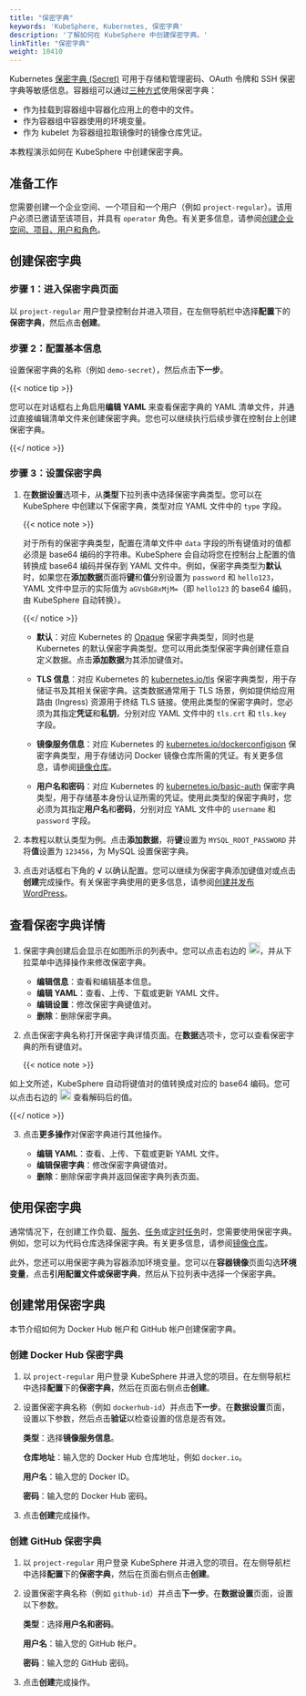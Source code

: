 ```yaml
---
title: "保密字典"
keywords: 'KubeSphere, Kubernetes, 保密字典'
description: '了解如何在 KubeSphere 中创建保密字典。'
linkTitle: "保密字典"
weight: 10410
---
```


Kubernetes [保密字典 (Secret)](https://kubernetes.io/zh/docs/concepts/configuration/secret/) 可用于存储和管理密码、OAuth 令牌和 SSH 保密字典等敏感信息。容器组可以通过[三种方式](https://kubernetes.io/zh/docs/concepts/configuration/secret/#overview-of-secrets)使用保密字典：

- 作为挂载到容器组中容器化应用上的卷中的文件。
- 作为容器组中容器使用的环境变量。
- 作为 kubelet 为容器组拉取镜像时的镜像仓库凭证。

本教程演示如何在 KubeSphere 中创建保密字典。

## 准备工作

您需要创建一个企业空间、一个项目和一个用户（例如 `project-regular`）。该用户必须已邀请至该项目，并具有 `operator` 角色。有关更多信息，请参阅[创建企业空间、项目、用户和角色](../../../quick-start/create-workspace-and-project/)。

## 创建保密字典

### 步骤 1：进入保密字典页面

以 `project-regular` 用户登录控制台并进入项目，在左侧导航栏中选择**配置**下的**保密字典**，然后点击**创建**。

### 步骤 2：配置基本信息

设置保密字典的名称（例如 `demo-secret`），然后点击**下一步**。

{{< notice tip >}}

您可以在对话框右上角启用**编辑 YAML** 来查看保密字典的 YAML 清单文件，并通过直接编辑清单文件来创建保密字典。您也可以继续执行后续步骤在控制台上创建保密字典。

{{</ notice >}} 

### 步骤 3：设置保密字典

1. 在**数据设置**选项卡，从**类型**下拉列表中选择保密字典类型。您可以在 KubeSphere 中创建以下保密字典，类型对应 YAML 文件中的 `type` 字段。

   {{< notice note >}}

   对于所有的保密字典类型，配置在清单文件中 `data` 字段的所有键值对的值都必须是 base64 编码的字符串。KubeSphere 会自动将您在控制台上配置的值转换成 base64 编码并保存到 YAML 文件中。例如，保密字典类型为**默认**时，如果您在**添加数据**页面将**键**和**值**分别设置为 `password` 和 `hello123`，YAML 文件中显示的实际值为 `aGVsbG8xMjM=`（即 `hello123` 的 base64 编码，由 KubeSphere 自动转换）。

   {{</ notice >}} 

   - **默认**：对应 Kubernetes 的 [Opaque](https://kubernetes.io/zh/docs/concepts/configuration/secret/#opaque-secret) 保密字典类型，同时也是 Kubernetes 的默认保密字典类型。您可以用此类型保密字典创建任意自定义数据。点击**添加数据**为其添加键值对。

   - **TLS 信息**：对应 Kubernetes 的 [kubernetes.io/tls](https://kubernetes.io/zh/docs/concepts/configuration/secret/#tls-secret) 保密字典类型，用于存储证书及其相关保密字典。这类数据通常用于 TLS 场景，例如提供给应用路由 (Ingress) 资源用于终结 TLS 链接。使用此类型的保密字典时，您必须为其指定**凭证**和**私钥**，分别对应 YAML 文件中的 `tls.crt` 和 `tls.key` 字段。

   - **镜像服务信息**：对应 Kubernetes 的 [kubernetes.io/dockerconfigjson](https://kubernetes.io/zh/docs/concepts/configuration/secret/#docker-config-secrets) 保密字典类型，用于存储访问 Docker 镜像仓库所需的凭证。有关更多信息，请参阅[镜像仓库](../image-registry/)。

   - **用户名和密码**：对应 Kubernetes 的 [kubernetes.io/basic-auth](https://kubernetes.io/zh/docs/concepts/configuration/secret/#basic-authentication-secret) 保密字典类型，用于存储基本身份认证所需的凭证。使用此类型的保密字典时，您必须为其指定**用户名**和**密码**，分别对应 YAML 文件中的 `username` 和 `password` 字段。

2. 本教程以默认类型为例。点击**添加数据**，将**键**设置为 `MYSQL_ROOT_PASSWORD` 并将**值**设置为 `123456`，为 MySQL 设置保密字典。 

3.  点击对话框右下角的 **√** 以确认配置。您可以继续为保密字典添加键值对或点击**创建**完成操作。有关保密字典使用的更多信息，请参阅[创建并发布 WordPress](../../../quick-start/wordpress-deployment/#任务-3创建应用程序)。

## 查看保密字典详情

1. 保密字典创建后会显示在如图所示的列表中。您可以点击右边的 <img src="/images/docs/zh-cn/project-user-guide/configurations/secrets/three-dots.png" width="20px" />，并从下拉菜单中选择操作来修改保密字典。

    - **编辑信息**：查看和编辑基本信息。
    - **编辑 YAML**：查看、上传、下载或更新 YAML 文件。
    - **编辑设置**：修改保密字典键值对。
    - **删除**：删除保密字典。

2. 点击保密字典名称打开保密字典详情页面。在**数据**选项卡，您可以查看保密字典的所有键值对。

    {{< notice note >}}

如上文所述，KubeSphere 自动将键值对的值转换成对应的 base64 编码。您可以点击右边的 <img src="/images/docs/zh-cn/project-user-guide/configurations/secrets/eye-icon.png" width="20px" /> 查看解码后的值。

{{</ notice >}} 

3. 点击**更多操作**对保密字典进行其他操作。

    - **编辑 YAML**：查看、上传、下载或更新 YAML 文件。
    - **编辑保密字典**：修改保密字典键值对。
    - **删除**：删除保密字典并返回保密字典列表页面。


## 使用保密字典

通常情况下，在创建工作负载、[服务](../../../project-user-guide/application-workloads/services/)、[任务](../../../project-user-guide/application-workloads/jobs/)或[定时任务](../../../project-user-guide/application-workloads/cronjobs/)时，您需要使用保密字典。例如，您可以为代码仓库选择保密字典。有关更多信息，请参阅[镜像仓库](../image-registry/)。

此外，您还可以用保密字典为容器添加环境变量。您可以在**容器镜像**页面勾选**环境变量**，点击**引用配置文件或保密字典**，然后从下拉列表中选择一个保密字典。

## 创建常用保密字典

本节介绍如何为 Docker Hub 帐户和 GitHub 帐户创建保密字典。

### 创建 Docker Hub 保密字典

1. 以 `project-regular` 用户登录 KubeSphere 并进入您的项目。在左侧导航栏中选择**配置**下的**保密字典**，然后在页面右侧点击**创建**。

2. 设置保密字典名称（例如 `dockerhub-id`）并点击**下一步**。在**数据设置**页面，设置以下参数，然后点击**验证**以检查设置的信息是否有效。

   **类型**：选择**镜像服务信息**。

   **仓库地址**：输入您的 Docker Hub 仓库地址，例如 `docker.io`。

   **用户名**：输入您的 Docker ID。

   **密码**：输入您的 Docker Hub 密码。

3. 点击**创建**完成操作。

### 创建 GitHub 保密字典

1. 以 `project-regular` 用户登录 KubeSphere 并进入您的项目。在左侧导航栏中选择**配置**下的**保密字典**，然后在页面右侧点击**创建**。

2. 设置保密字典名称（例如 `github-id`）并点击**下一步**。在**数据设置**页面，设置以下参数。

   **类型**：选择**用户名和密码**。

   **用户名**：输入您的 GitHub 帐户。

   **密码**：输入您的 GitHub 密码。

3. 点击**创建**完成操作。